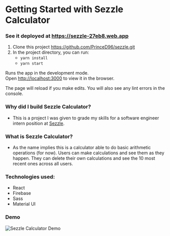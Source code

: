 # Getting Started with Sezzle Calculator

### See it deployed at https://sezzle-27eb8.web.app

1. Clone this project https://github.com/PrinceD96/sezzle.git
2. In the project directory, you can run:
    * `yarn install`
    * `yarn start`

Runs the app in the development mode.\
Open [http://localhost:3000](http://localhost:3000) to view it in the browser.

The page will reload if you make edits. You will also see any lint errors in the
console.

### Why did I build Sezzle Calculator?

- This is a project I was given to grade my skills for a software engineer
  intern position at [Sezzle](https://sezzle.com).

### What is Sezzle Calculator?

- As the name implies this is a calculator able to do basic arithmetic
  operations (for now). Users can make calculations and see them as they happen.
  They can delete their own calculations and see the 10 most recent ones across
  all users.

### Technologies used:

- React
- Firebase
- Sass
- Material UI

### Demo
![Sezzle Calculator Demo](demo/sezzle-calculator.gif)
